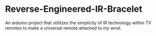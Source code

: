 # Reverse-Engineered-IR-Bracelet
An arduino project that utilitzes the simplicity of IR technology within TV remotes to make a universal remote attached to my wrist.
